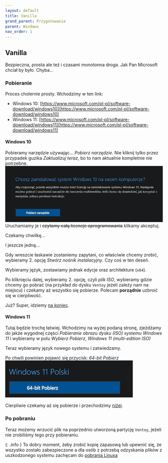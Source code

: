 ```yaml
---
layout: default
title: Vanilla
grand_parent: Przygotowanie
parent: Windows
nav_order: 1
---
```


## Vanilla
Bezpieczna, prosta ale też i czasami monotonna droga. Jak Pan Microsoft chciał by było. Chyba...

### Pobieranie

Proces cholernie prosty. Wchodzimy w ten link:
- Windows 10: [https://www.microsoft.com/pl-pl/software-download/windows10](https://www.microsoft.com/pl-pl/software-download/windows10)
- Windows 11: [https://www.microsoft.com/pl-pl/software-download/windows11](https://www.microsoft.com/pl-pl/software-download/windows11)

#### Windows 10
Pobieramy narzędzie używając... *Pobierz narzędzie*. Nie kliknij tylko przez przypadek guzika *Zaktualizuj teraz*, bo to nam aktualnie kompletnie nie potrzebne.
![Guzik do Windowsa 10](win10.png)
Uruchamiamy je i ~~czytamy całą licencje oprogramowania~~ klikamy akceptuj. 

Czekamy chwilkę...

I jeszcze jedną...

Gdy wreszcie łaskawie zostaniemy zapytani, co właściwie chcemy zrobić, wybieramy 2. opcję *Stwórz nośnik instalacyjny*. Czy coś w ten deseń.

Wybieramy język, zostawiamy jednak edycje oraz architekture (`x64`). 

Po kliknięciu dalej, wybieramy 2. opcję, czyli *plik ISO*, wybieramy gdzie chcemy go pobrać (na przykład do dysku `Ventoy` jeżeli zależy nam na miejscu) i czekamy aż wszystko się pobierze. Polecam **porządnie** uzbroić się w cierpliwość.

Już? Super, idziemy [na koniec](#po-pobraniu).

#### Windows 11

Tutaj będzie trochę łatwiej. Wchodzimy na wyżej podaną stronę, zjeżdżamy do jakże wygodnej części *Pobieranie obrazu dysku (ISO) systemu Windows 11* i wybieramy w polu *Wybierz Pobierz*, *Windows 11 (multi-edition ISO)*

Teraz wybieramy język nowego systemu i zatwiedzamy.

Po chwili powinien pojawić się przycisk: *64-bit Pobierz*
![Pobieranie Windows 11](win11.png)

Cierpliwie czekamy aż się pobierze i przechodzimy [niżej](#po-pobraniu).

### Po pobraniu

Teraz możemy wrzucić plik na poprzednio utworzoną partycję `Ventoy`, jeżeli nie zrobiliśmy tego przy pobieraniu.

{: .info }
To dobry moment, żeby zrobić kopię zapasową lub upewnić się, że wszystko zostało zabezpieczone a dla osób z potrzebą odzyskania plików z uszkodzonego systemu zachęcam do [pobrania Linuxa](linux)

